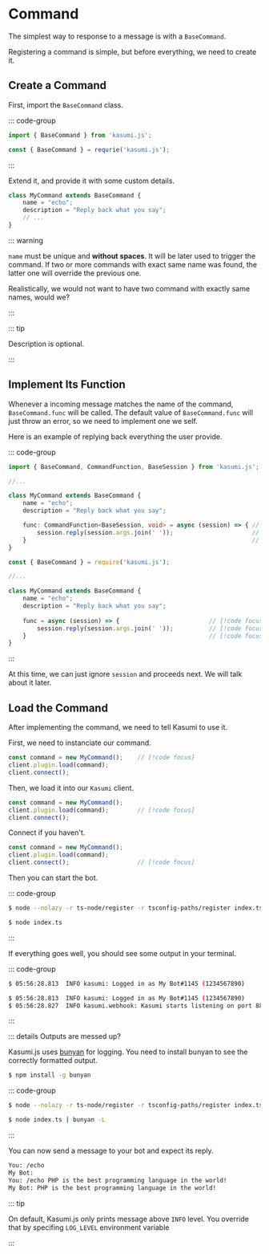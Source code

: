 # Command

The simplest way to response to a message is with a `BaseCommand`.

Registering a command is simple, but before everything, we need to create it.

## Create a Command

First, import the `BaseCommand` class.

::: code-group 

```typescript [index.ts]
import { BaseCommand } from 'kasumi.js';
```

```javascript [index.js]
const { BaseCommand } = requrie('kasumi.js');
```

:::

Extend it, and provide it with some custom details. 


```typescript
class MyCommand extends BaseCommand {
    name = "echo";
    description = "Reply back what you say";
    // ...
}
```

::: warning

`name` must be unique and **without spaces**. It will be later used to trigger the command. If two or more commands with exact same name was found, the latter one will override the previous one.

Realistically, we would not want to have two command with exactly same names, would we?

:::

::: tip

Description is optional. 

:::

## Implement Its Function

Whenever a incoming message matches the name of the command, `BaseCommand.func` will be called. The default value of `BaseCommand.func` will just throw an error, so we need to implement one we self. 

Here is an example of replying back everything the user provide.

::: code-group

```typescript [index.ts]
import { BaseCommand, CommandFunction, BaseSession } from 'kasumi.js';

//...

class MyCommand extends BaseCommand {
    name = "echo";
    description = "Reply back what you say";

    func: CommandFunction<BaseSession, void> = async (session) => { // [!code focus]
        session.reply(session.args.join(' '));                      // [!code focus]
    }                                                               // [!code focus]
}
```

```javascript [CommonJS]
const { BaseCommand } = require('kasumi.js');

//...

class MyCommand extends BaseCommand {
    name = "echo";
    description = "Reply back what you say";
    
    func = async (session) => {                         // [!code focus]
        session.reply(session.args.join(' '));          // [!code focus]
    }                                                   // [!code focus]
}
```

:::

At this time, we can just ignore `session` and proceeds next. We will talk about it later.

## Load the Command

After implementing the command, we need to tell Kasumi to use it.

First, we need to instanciate our command.

```typescript
const command = new MyCommand();    // [!code focus]
client.plugin.load(command);
client.connect();
```

Then, we load it into our `Kasumi` client.

```typescript
const command = new MyCommand();
client.plugin.load(command);        // [!code focus]
client.connect();
```

Connect if you haven't.

```typescript
const command = new MyCommand();
client.plugin.load(command);        
client.connect();                   // [!code focus]
```

Then you can start the bot.

::: code-group

```sh [TypeScript]
$ node --nolazy -r ts-node/register -r tsconfig-paths/register index.ts
```

```sh [JavaScript]
$ node index.ts
```

:::

If everything goes well, you should see some output in your terminal.

::: code-group

```sh [WebSocket]
$ 05:56:28.813  INFO kasumi: Logged in as My Bot#1145 (1234567890)
```

```sh [WebHook]
$ 05:56:28.813  INFO kasumi: Logged in as My Bot#1145 (1234567890)
$ 05:56:28.827  INFO kasumi.webhook: Kasumi starts listening on port 8888
```

:::

::: details Outputs are messed up?

Kasumi.js uses [bunyan](https://github.com/trentm/node-bunyan) for logging. You need to install bunyan to see the correctly formatted output.

```sh
$ npm install -g bunyan
```

::: code-group

```sh [TypeScript]
$ node --nolazy -r ts-node/register -r tsconfig-paths/register index.ts | bunyan -L
```

```sh [JavaScript]
$ node index.ts | bunyan -L
```

:::

You can now send a message to your bot and expect its reply.

```txt
You: /echo
My Bot: 
You: /echo PHP is the best programming language in the world!
My Bot: PHP is the best programming language in the world!
```

::: tip

On default, Kasumi.js only prints message above `INFO` level. You override that by specifing `LOG_LEVEL` environment variable

:::

